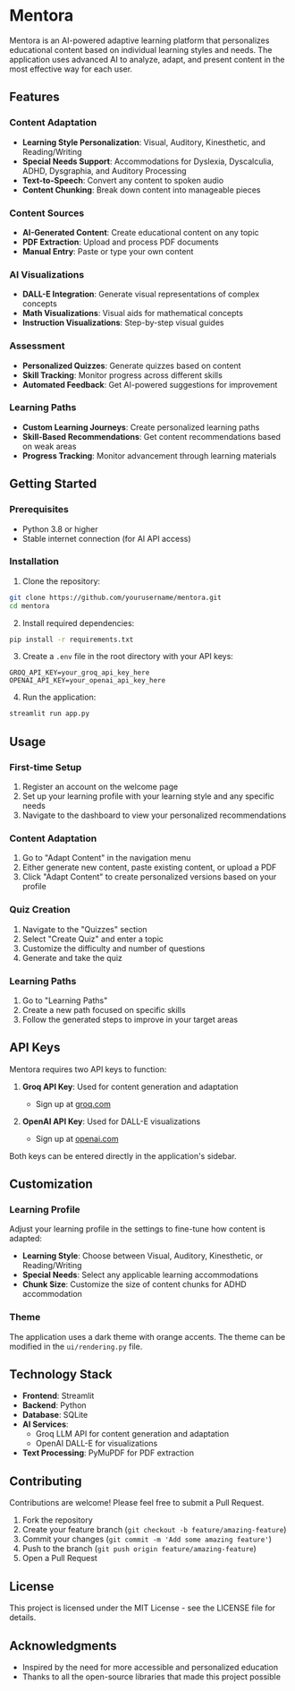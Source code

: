 # Mentora

Mentora is an AI-powered adaptive learning platform that personalizes educational content based on individual learning styles and needs. The application uses advanced AI to analyze, adapt, and present content in the most effective way for each user.


## Features

### Content Adaptation
- **Learning Style Personalization**: Visual, Auditory, Kinesthetic, and Reading/Writing
- **Special Needs Support**: Accommodations for Dyslexia, Dyscalculia, ADHD, Dysgraphia, and Auditory Processing
- **Text-to-Speech**: Convert any content to spoken audio
- **Content Chunking**: Break down content into manageable pieces

### Content Sources
- **AI-Generated Content**: Create educational content on any topic
- **PDF Extraction**: Upload and process PDF documents
- **Manual Entry**: Paste or type your own content

### AI Visualizations
- **DALL-E Integration**: Generate visual representations of complex concepts
- **Math Visualizations**: Visual aids for mathematical concepts
- **Instruction Visualizations**: Step-by-step visual guides

### Assessment
- **Personalized Quizzes**: Generate quizzes based on content
- **Skill Tracking**: Monitor progress across different skills
- **Automated Feedback**: Get AI-powered suggestions for improvement

### Learning Paths
- **Custom Learning Journeys**: Create personalized learning paths
- **Skill-Based Recommendations**: Get content recommendations based on weak areas
- **Progress Tracking**: Monitor advancement through learning materials

## Getting Started

### Prerequisites
- Python 3.8 or higher
- Stable internet connection (for AI API access)

### Installation

1. Clone the repository:
```bash
git clone https://github.com/yourusername/mentora.git
cd mentora
```

2. Install required dependencies:
```bash
pip install -r requirements.txt
```

3. Create a `.env` file in the root directory with your API keys:
```
GROQ_API_KEY=your_groq_api_key_here
OPENAI_API_KEY=your_openai_api_key_here
```

4. Run the application:
```bash
streamlit run app.py
```

## Usage

### First-time Setup
1. Register an account on the welcome page
2. Set up your learning profile with your learning style and any specific needs
3. Navigate to the dashboard to view your personalized recommendations

### Content Adaptation
1. Go to "Adapt Content" in the navigation menu
2. Either generate new content, paste existing content, or upload a PDF
3. Click "Adapt Content" to create personalized versions based on your profile

### Quiz Creation
1. Navigate to the "Quizzes" section
2. Select "Create Quiz" and enter a topic
3. Customize the difficulty and number of questions
4. Generate and take the quiz

### Learning Paths
1. Go to "Learning Paths"
2. Create a new path focused on specific skills
3. Follow the generated steps to improve in your target areas

## API Keys

Mentora requires two API keys to function:

1. **Groq API Key**: Used for content generation and adaptation
   - Sign up at [groq.com](https://groq.com)
   
2. **OpenAI API Key**: Used for DALL-E visualizations
   - Sign up at [openai.com](https://platform.openai.com)

Both keys can be entered directly in the application's sidebar.

## Customization

### Learning Profile
Adjust your learning profile in the settings to fine-tune how content is adapted:

- **Learning Style**: Choose between Visual, Auditory, Kinesthetic, or Reading/Writing
- **Special Needs**: Select any applicable learning accommodations
- **Chunk Size**: Customize the size of content chunks for ADHD accommodation

### Theme
The application uses a dark theme with orange accents. The theme can be modified in the `ui/rendering.py` file.

## Technology Stack

- **Frontend**: Streamlit
- **Backend**: Python
- **Database**: SQLite
- **AI Services**:
  - Groq LLM API for content generation and adaptation
  - OpenAI DALL-E for visualizations
- **Text Processing**: PyMuPDF for PDF extraction

## Contributing

Contributions are welcome! Please feel free to submit a Pull Request.

1. Fork the repository
2. Create your feature branch (`git checkout -b feature/amazing-feature`)
3. Commit your changes (`git commit -m 'Add some amazing feature'`)
4. Push to the branch (`git push origin feature/amazing-feature`)
5. Open a Pull Request

## License

This project is licensed under the MIT License - see the LICENSE file for details.

## Acknowledgments

- Inspired by the need for more accessible and personalized education
- Thanks to all the open-source libraries that made this project possible
